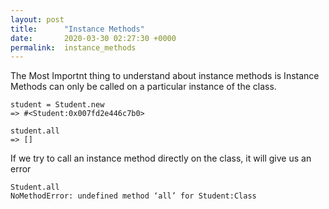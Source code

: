 ```yaml
---
layout: post
title:      "Instance Methods"
date:       2020-03-30 02:27:30 +0000
permalink:  instance_methods
---
```



The Most Importnt thing to understand about instance methods is Instance Methods can only be called on a particular instance of the class.

```
student = Student.new  
=> #<Student:0x007fd2e446c7b0>

student.all  
=> [] 
```

If we try to call an instance method directly on the class, it will give us an error

```
Student.all  
NoMethodError: undefined method ‘all’ for Student:Class 
```

